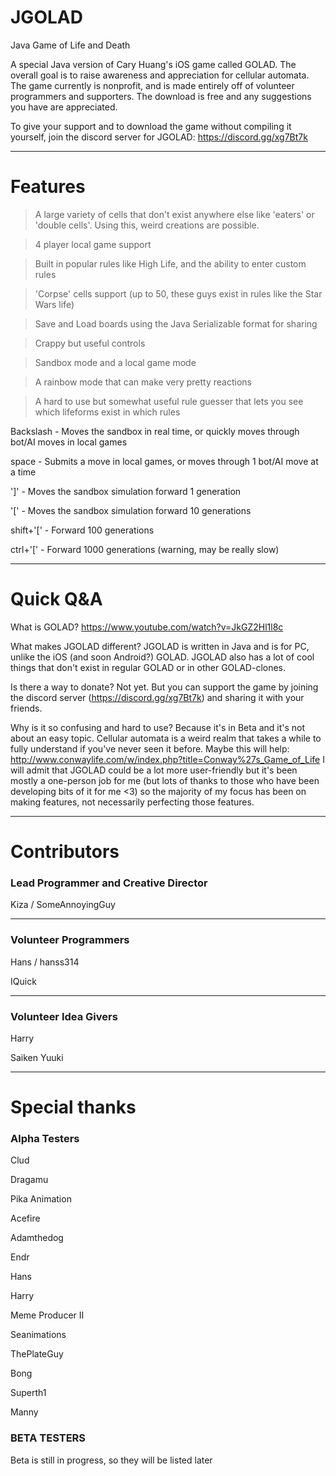 # JGOLAD

Java Game of Life and Death

A special Java version of Cary Huang's iOS game called GOLAD. The overall goal is to raise awareness and appreciation for cellular automata. The game currently is nonprofit, and is made entirely off of volunteer programmers and supporters. The download is free and any suggestions you have are appreciated.

To give your support and to download the game without compiling it yourself, join the discord server for JGOLAD:
https://discord.gg/xg7Bt7k

-----------------------------------------

# Features

> A large variety of cells that don't exist anywhere else like 'eaters' or 'double cells'. Using this, weird creations are possible.

> 4 player local game support

> Built in popular rules like High Life, and the ability to enter custom rules

> 'Corpse' cells support (up to 50, these guys exist in rules like the Star Wars life)

> Save and Load boards using the Java Serializable format for sharing

> Crappy but useful controls

> Sandbox mode and a local game mode

> A rainbow mode that can make very pretty reactions

> A hard to use but somewhat useful rule guesser that lets you see which lifeforms exist in which rules


Backslash - Moves the sandbox in real time, or quickly moves through bot/AI moves in local games

space - Submits a move in local games, or moves through 1 bot/AI move at a time

']' - Moves the sandbox simulation forward 1 generation

'[' - Moves the sandbox simulation forward 10 generations

shift+'[' - Forward 100 generations

ctrl+'[' - Forward 1000 generations (warning, may be really slow)


-----------------------------------------

# Quick Q&A

What is GOLAD?
https://www.youtube.com/watch?v=JkGZ2Hl1l8c

What makes JGOLAD different?
JGOLAD is written in Java and is for PC, unlike the iOS (and soon Android?) GOLAD. JGOLAD also has a lot of cool things that don't exist in regular GOLAD or in other GOLAD-clones.

Is there a way to donate?
Not yet. But you can support the game by joining the discord server (https://discord.gg/xg7Bt7k) and sharing it with your friends.

Why is it so confusing and hard to use?
Because it's in Beta and it's not about an easy topic. Cellular automata is a weird realm that takes a while to fully understand if you've never seen it before. Maybe this will help: http://www.conwaylife.com/w/index.php?title=Conway%27s_Game_of_Life
I will admit that JGOLAD could be a lot more user-friendly but it's been mostly a one-person job for me (but lots of thanks to those who have been developing bits of it for me <3) so the majority of my focus has been on making features, not necessarily perfecting those features.

-----------------------------------------

# Contributors

### Lead Programmer and Creative Director

Kiza / SomeAnnoyingGuy

-----------------------------------------

 ### Volunteer Programmers
 
 Hans / hanss314
 
 IQuick
 
 ----------------------------------------
 
 ### Volunteer Idea Givers
 
 Harry
 
 Saiken Yuuki
 
 ----------------------------------------

# Special thanks

### Alpha Testers

Clud

Dragamu

Pika Animation

Acefire

Adamthedog

Endr

Hans

Harry

Meme Producer II

Seanimations

ThePlateGuy

Bong

Superth1

Manny


### BETA TESTERS

Beta is still in progress, so they will be listed later
